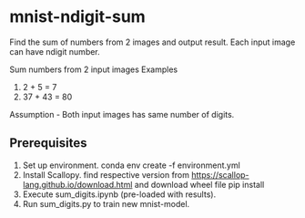 # mnist-ndigit-sum

Find the sum of numbers from 2 images and output result. Each input image can have ndigit number.

Sum numbers from 2 input images
Examples
1) 2 + 5 = 7
2) 37 + 43 = 80

Assumption - Both input images has same number of digits.

## Prerequisites

1. Set up environment.
   conda env create -f environment.yml
2. Install Scallopy.
   find respective version from https://scallop-lang.github.io/download.html and download wheel file
   pip install <wheel file>
3. Execute sum_digits.ipynb (pre-loaded with results).
4. Run sum_digits.py to train new mnist-model.
